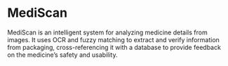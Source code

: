 # MediScan
MediScan is an intelligent system for analyzing medicine details from images. It uses OCR and fuzzy matching to extract and verify information from packaging, cross-referencing it with a database to provide feedback on the medicine’s safety and usability.

